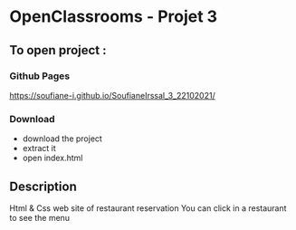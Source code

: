 # OpenClassrooms - Projet 3
## To open project :
### Github Pages
https://soufiane-i.github.io/SoufianeIrssal_3_22102021/
### Download
- download the project
- extract it
- open index.html

## Description
Html & Css web site of restaurant reservation
You can click in a restaurant to see the menu

